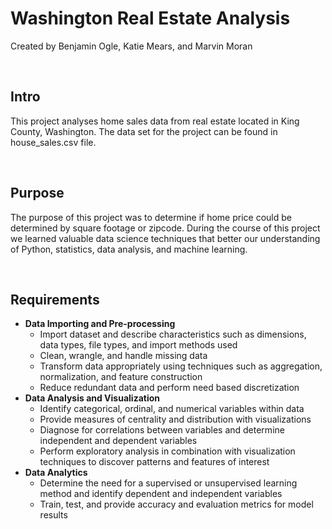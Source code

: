 <h1>Washington Real Estate Analysis</h1>

<p>Created by Benjamin Ogle, Katie Mears, and Marvin Moran </p><br>


<h2>Intro</h2>

<p>This project analyses home sales data from real estate located in King County, Washington. The data set for the project can be found in house_sales.csv file.</p><br>


<h2>Purpose</h2>

<p>The purpose of this project was to determine if home price could be determined by square footage or zipcode. During the course of this project we learned valuable data science techniques that better our understanding of Python, statistics, data analysis, and machine learning.</p><br>


<h2>Requirements</h2>

- <b>Data Importing and Pre-processing</b>
  - Import dataset and describe characteristics such as dimensions, data types, file types, and import methods used
  - Clean, wrangle, and handle missing data
  - Transform data appropriately using techniques such as aggregation, normalization, and feature construction
  - Reduce redundant data and perform need based discretization
- <b>Data Analysis and Visualization</b>
  - Identify categorical, ordinal, and numerical variables within data
  - Provide measures of centrality and distribution with visualizations
  - Diagnose for correlations between variables and determine independent and dependent variables
  - Perform exploratory analysis in combination with visualization techniques to discover patterns and features of interest
- <b>Data Analytics</b>
  - Determine the need for a supervised or unsupervised learning method and identify dependent and independent variables
  - Train, test, and provide accuracy and evaluation metrics for model results
